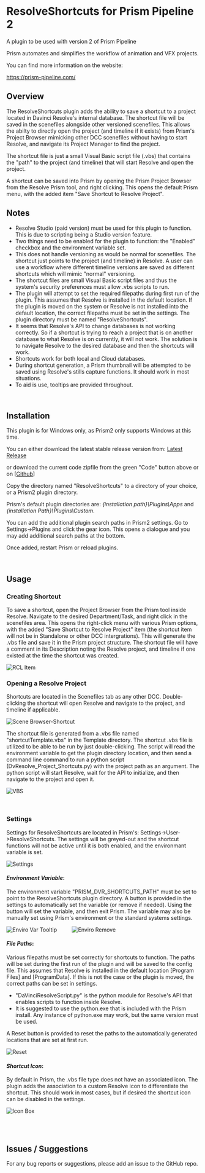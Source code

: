 # **ResolveShortcuts for Prism Pipeline 2**
A plugin to be used with version 2 of Prism Pipeline 

Prism automates and simplifies the workflow of animation and VFX projects.

You can find more information on the website:

https://prism-pipeline.com/



## **Overview**

The ResolveShortcuts plugin adds the ability to save a shortcut to a project located in Davinci Resolve's internal database.  The shortcut file will be saved in the scenefiles alongside other versioned scenefiles.  This allows the abilty to directly open the project (and timeline if it exists) from Prism's Project Browser mimicking other DCC scenefiles without having to start Resolve, and navigate its Project Manager to find the project.

The shortcut file is just a small Visual Basic script file (.vbs) that contains the "path" to the project (and timeline) that will start Resolve and open the project.

A shortcut can be saved into Prism by opening the Prism Project Browser from the Resolve Prism tool, and right clicking.  This opens the default Prism menu, with the added item "Save Shortcut to Resolve Project".

## **Notes**

- Resolve Studio (paid version) must be used for this plugin to function. This is due to scripting being a Studio version feature. 
- Two things need to be enabled for the plugin to function: the "Enabled" checkbox and the environment variable set.
- This does not handle versioning as would be normal for scenefiles.  The shortcut just points to the project (and timeline) in Resolve.  A user can use a workflow where different timeline versions are saved as different shortcuts which will mimic "normal" versioning.
- The shortcut files are small Visual Basic script files and thus the system's security preferences must allow .vbs scripts to run.
- The plugin will attempt to set the required filepaths during first run of the plugin.  This assumes that Resolve is installed in the default location.  If the plugin is moved on the system or Resolve is not installed into the default location, the correct filepaths must be set in the settings.  The plugin directory must be named "ResolveShortcuts".
- It seems that Resolve's API to change databases is not working correctly.  So if a shortcut is trying to reach a project that is on another database to what Resolve is on currently, it will not work.  The solution is to navigate Resolve to the desired database and then the shortcuts will work.
- Shortcuts work for both local and Cloud databases.
- During shortcut generation, a Prism thumbnail will be attempted to be saved using Resolve's stills capture functions.  It should work in most situations. 
- To aid is use, tooltips are provided throughout.
  
<br/>

## **Installation**

This plugin is for Windows only, as Prism2 only supports Windows at this time.

You can either download the latest stable release version from: [Latest Release](https://github.com/AltaArts/ResolveShortcuts--Prism-Plugin/releases/latest)

or download the current code zipfile from the green "Code" button above or on [[Github](https://github.com/AltaArts/Gimp_Integration--Prism-Plugin)]

Copy the directory named "ResolveShortcuts" to a directory of your choice, or a Prism2 plugin directory.

Prism's default plugin directories are: *{installation path}\Plugins\Apps* and *{installation Path}\Plugins\Custom*.

You can add the additional plugin search paths in Prism2 settings.  Go to Settings->Plugins and click the gear icon.  This opens a dialogue and you may add additional search paths at the bottom.

Once added, restart Prism or reload plugins.

<br/>

## **Usage**

### **Creating Shortcut**

To save a shortcut, open the Project Browser from the Prism tool inside Resolve.  Navigate to the desired Department/Task, and right click in the scenefiles area.  This opens the right-click menu with various Prism options, with the added "Save Shortcut to Resolve Project" item (the shortcut item will not be in Standalone or other DCC intergrations).  This will generate the .vbs file and save it in the Prism project structure.  The shortcut file will have a comment in its Description noting the Resolve project, and timeline if one existed at the time the shortcut was created.

![RCL Item](https://github.com/user-attachments/assets/69817b5d-b838-45f2-850d-7ecf1f5ce7c4)

### **Opening a Resolve Project**
Shortcuts are located in the Scenefiles tab as any other DCC.  Double-clicking the shortcut will open Resolve and navigate to the project, and timeline if applicable.

![Scene Browser-Shortcut](https://github.com/user-attachments/assets/4fb60218-39ff-4fdb-865e-737bdc841e05)

The shortcut file is generated from a .vbs file named "shortcutTemplate.vbs" in the Template directory.  The shortcut .vbs file is utilized to be able to be run by just double-clicking.  The script will read the environment variable to get the plugin directory location, and then send a command line command to run a python script (DvResolve_Project_Shortcuts.py) with the project path as an argument.  The python script will start Resolve, wait for the API to initialize, and then navigate to the project and open it.

![VBS](https://github.com/user-attachments/assets/8e53fe28-4eb9-4c06-acc3-a6e41bdedc03)

<br/>

### **Settings**

Settings for ResolveShortcuts are located in Prism's:   Settings->User->ResolveShortcuts.  The settings will be greyed-out and the shortcut functions will not be active until it is both enabled, and the environmant variable is set.

![Settings](https://github.com/user-attachments/assets/65e10a15-f318-4b70-9907-5c1d63dd48bb)

#### *Environment Variable*:

The environment variable "PRISM_DVR_SHORTCUTS_PATH" must be set to point to the ResolveShortcuts plugin directory.  A button is provided in the settings to automatically set the variable (or remove if needed).  Using the button will set the variable, and then exit Prism.   The variable may also be manually set using Prism's environment or the standard systems settings.

![Enviro Var Tooltip](https://github.com/user-attachments/assets/e6ec0bb6-531f-4488-904a-867f4ca71a74) &nbsp;&nbsp;&nbsp;&nbsp;&nbsp;&nbsp;&nbsp;&nbsp;
![Enviro Remove](https://github.com/user-attachments/assets/bcffb2b4-e4c5-4f8a-9c97-67e287bb03eb)

#### *File Paths*:

Various filepaths must be set correctly for shortcuts to function.  The paths will be set during the first run of the plugin and will be saved to the config file.  This assumes that Resolve is installed in the default location [Program Files] and [ProgramData].  If this is not the case or the plugin is moved, the correct paths can be set in settings.

- "DaVinciResolveScript.py" is the python module for Resolve's API that enables scripts to function inside Resolve.
- It is suggested to use the python.exe that is included with the Prism install.  Any instance of python.exe may work, but the same version must be used.

 A Reset button is provided to reset the paths to the automatically generated locations that are set at first run.

 ![Reset](https://github.com/user-attachments/assets/75aadeec-8e11-4fd7-b4d0-b04dd96c0281)


#### *Shortcut Icon*:

By default in Prism, the .vbs file type does not have an associated icon.  The plugin adds the association to a custom Resolve icon to differentiate the shortcut.  This should work in most cases, but if desired the shortcut icon can be disabled in the settings.

![Icon Box](https://github.com/user-attachments/assets/0566cea6-bdc2-4ce4-ab21-b06eb1a28459)


<br/><br/>


## **Issues / Suggestions**

For any bug reports or suggestions, please add an issue to the GitHub repo.
